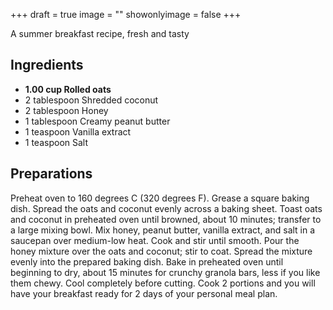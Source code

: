 +++
draft = true
image = ""
showonlyimage = false
+++

A summer breakfast recipe, fresh and tasty
<!--more-->

## Ingredients

- **1.00 cup Rolled oats**
- 2 tablespoon Shredded coconut
- 2 tablespoon Honey
- 1 tablespoon Creamy peanut butter
- 1 teaspoon Vanilla extract
- 1 teaspoon Salt

## Preparations

Preheat oven to 160 degrees C (320 degrees F). Grease a square baking dish. Spread the oats and coconut evenly across a baking sheet. Toast oats and coconut in preheated oven until browned, about 10 minutes; transfer to a large mixing bowl. Mix honey, peanut butter, vanilla extract, and salt in a saucepan over medium-low heat. Cook and stir until smooth. Pour the honey mixture over the oats and coconut; stir to coat. Spread the mixture evenly into the prepared baking dish. Bake in preheated oven until beginning to dry, about 15 minutes for crunchy granola bars, less if you like them chewy. Cool completely before cutting.  Cook 2 portions and you will have your breakfast ready for 2 days of your personal meal plan.
